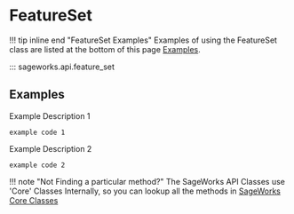 # FeatureSet
!!! tip inline end "FeatureSet Examples"
    Examples of using the FeatureSet class are listed at the bottom of this page [Examples](#examples).
    
::: sageworks.api.feature_set


## Examples
Example Description 1

```
example code 1
```

Example Description 2

```
example code 2
```

!!! note "Not Finding a particular method?"
    The SageWorks API Classes use 'Core' Classes Internally, so you can lookup all the methods in [SageWorks Core Classes](../core_classes/overview.md)
